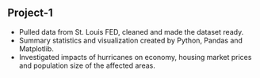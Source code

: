 
## Project-1

-  Pulled data from St. Louis FED, cleaned and made the dataset ready.
-  Summary statistics and visualization created by Python, Pandas and Matplotlib.
-  Investigated  impacts of hurricanes on economy, housing market prices and population size of the affected areas.


